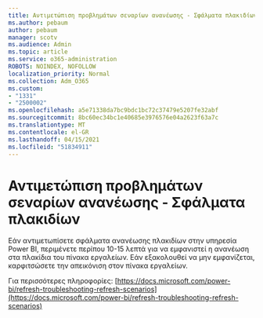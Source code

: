 ```yaml
---
title: Αντιμετώπιση προβλημάτων σεναρίων ανανέωσης - Σφάλματα πλακιδίων
ms.author: pebaum
author: pebaum
manager: scotv
ms.audience: Admin
ms.topic: article
ms.service: o365-administration
ROBOTS: NOINDEX, NOFOLLOW
localization_priority: Normal
ms.collection: Adm_O365
ms.custom:
- "1331"
- "2500002"
ms.openlocfilehash: a5e71338da7bc9bdc1bc72c37479e5207fe32abf
ms.sourcegitcommit: 8bc60ec34bc1e40685e3976576e04a2623f63a7c
ms.translationtype: MT
ms.contentlocale: el-GR
ms.lasthandoff: 04/15/2021
ms.locfileid: "51834911"
---
```

# <a name="troubleshooting-refresh-scenarios---tile-errors"></a>Αντιμετώπιση προβλημάτων σεναρίων ανανέωσης - Σφάλματα πλακιδίων

Εάν αντιμετωπίσετε σφάλματα ανανέωσης πλακιδίων στην υπηρεσία Power BI, περιμένετε περίπου 10-15 λεπτά για να εμφανιστεί η ανανέωση στα πλακίδια του πίνακα εργαλείων. Εάν εξακολουθεί να μην εμφανίζεται, καρφιτσώσετε την απεικόνιση στον πίνακα εργαλείων.

Για περισσότερες πληροφορίες: [https://docs.microsoft.com/power-bi/refresh-troubleshooting-refresh-scenarios](https://docs.microsoft.com/power-bi/refresh-troubleshooting-refresh-scenarios)
